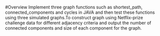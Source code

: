 #Overview
Implement three graph functions such as shortest_path, connected_components and cycles in  JAVA and then test these functions using three simulated graphs.To construct graph using Netflix-prize challenge data for different adjacency criteria and output  the number of connected components and size of each component for the graph.
